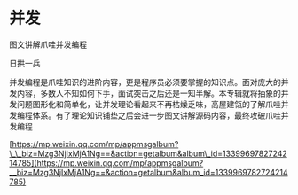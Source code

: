 # 并发



图文讲解爪哇并发编程 

日拱一兵 

并发编程是爪哇知识的进阶内容，更是程序员必须要掌握的知识点。面对庞大的并发内容，多数人不知如何下手，面试突击之后还是一知半解。本专辑就将抽象的并发问题图形化和简单化，让并发理论看起来不再枯燥乏味，高屋建瓴的了解爪哇并发编程体系。有了理论知识铺垫之后会进一步图文讲解源码内容，最终攻破爪哇并发编程

[https://mp.weixin.qq.com/mp/appmsgalbum?\_\_biz=Mzg3NjIxMjA1Ng==&action=getalbum&album\_id=1339969782724214785](https://mp.weixin.qq.com/mp/appmsgalbum?__biz=Mzg3NjIxMjA1Ng==&action=getalbum&album_id=1339969782724214785)


